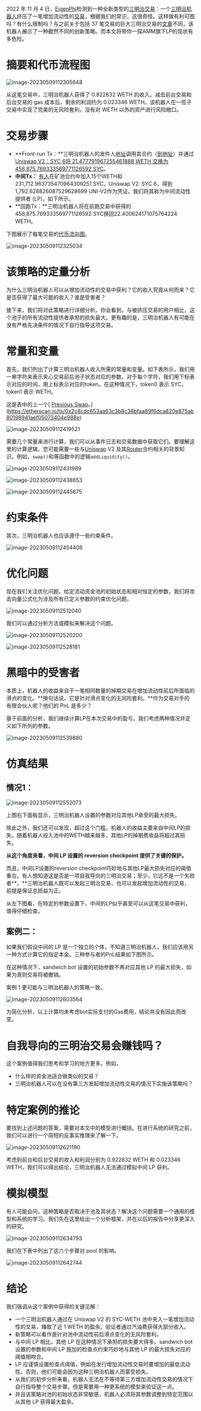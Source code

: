 2022 年 11 月 4 日，[EigenPhi](https://eigenphi.io/)检测到一种全新类型的[三明治交易](https://www.eigenphi.io/mev/ethereum/tx/0x8b82e58ba636c97681623a42e91683266ba7ca823855c352a3bb1b22d41824de)：一个[三明治机器人](https://eigenphi.io/mev/ethereum/sandwich/attacker/0x00004ec2008200e43b243a000590d4cd46360000)挤压了一笔增加流动性的[交易](https://etherscan.io/tx/0x2d38eeebe9deac4c6a180dc94f04b60c28773a829d432f38a2569817e574aae5)，根据我们的常识，这很奇怪。这样做有利可图吗？有什么限制吗？与之前关于包括 37 笔交易的巨大三明治交易的[文章](https://eigenphi.substack.com/p/a-super-37-layer-sandwich-trade-including)不同，该机器人展示了一种截然不同的创新策略。而本文将带你一探AMM旗下LP的现状有多危险。

# 摘要和代币流程图

![image-20230509112305648](LP三明治机器人.assets/image-20230509112305648.png)

从这笔交易中，三明治机器人获得了 0.922832 WETH 的收入。减去前台交易和后台交易的 gas 成本后，剩余的利润约为 0.023346 WETH。该机器人在一揽子交易中实现了完美的无风险套利，没有对 WETH 以外的资产进行风险敞口。

# 交易步骤

- **Front-run Tx：**三明治机器人的发件人[地址](https://etherscan.io/address/0x7944e84d18803f926743fa56fb7a9bb9ba5f5f24)调用其合约（[到地址](https://eigenphi.io/mev/ethereum/sandwich/attacker/0x00004ec2008200e43b243a000590d4cd46360000)）并通过[Uniswap V2：SYC 6将 21.477791967255461888 WETH 交换为 458,875.769333569771126592 ](https://www.eigenphi.io/mev/ethereum/lp/0x3048d907593f7c2e845ed174c8d6356b16e9b304)[SYC](https://etherscan.io/address/0x0A41E6d4D4897E8Cec819ce7D10B2D7cDa61Dc94)。
- **中间Tx：** [有人](https://www.eigenphi.io/mev/ethereum/sandwich/victim/0x3fd884f571512ae8f273992b25bdf32787cf5b36)在矿池合约中加入15个WETH和231,712.963735470964309251 SYC，Uniswap V2: SYC 6，得到1,792.628826087529628699 UNI-V2作为凭证。我们将其称为中间流动性提供者 (LP)，如下所示。
- **回跑Tx：**三明治机器人将在前跑交易中获得的458,875.769333569771126592 SYC换回22.400624171075764224 WETH。

下图展示了每笔交易的[代币流向图](https://www.eigenphi.io/mev/ethereum/eigentx/0x6d174d460f7fc2eec5d851d213c7ae39590bbada768ab40400a97e4fe16f4cdf,0x2d38eeebe9deac4c6a180dc94f04b60c28773a829d432f38a2569817e574aae5,0xc82ed6a0514000c42fa817dbc707f04542bdc7610330c05cbe8059dbd758e7ff?rankdir=BT)。

![image-20230509112325034](LP三明治机器人.assets/image-20230509112325034.png)

# 该策略的定量分析

为什么三明治机器人可以从增加流动性的交易中获利？它的收入究竟从何而来？它是否获得了最大可能的收入？谁是受害者？

接下来，我们将对此策略进行详细分析。你会看到，与被挤压交易的用户相比，这个池子的所有流动性提供者承担的损失最大。更有趣的是，三明治机器人有可能在没有严格先决条件的情况下自行指导这项交易。

# 常量和变量

首先，我们列出了计算三明治机器人收入所需的常量和变量。如下表所示，我们用一串字符来表示夹心交易前后池子状态对应的参数。对于每个字符，我们用下标表示对应的时间，用上标表示对应的token。在这种情况下，token0 表示 SYC，token1 表示 WETH。

这是表中的上一个[ [Previous Swap](https://etherscan.io/tx/0x2c8cdc653aa63c3b8c38bfaa89f6dca820e875ab80198941aef05073404e988e)。](https://etherscan.io/tx/0x2c8cdc653aa63c3b8c38bfaa89f6dca820e875ab80198941aef05073404e988e)

![image-20230509112419521](LP三明治机器人.assets/image-20230509112419521.png)

需要几个常量来进行计算，我们可以从事件日志和交易数据中获取它们。要理解这里的计算逻辑，您可能需要一些与[Uniswap](https://etherscan.io/address/0x3048d907593f7c2e845ed174c8d6356b16e9b304#code) V2 及其[Router](https://etherscan.io/address/0x7a250d5630b4cf539739df2c5dacb4c659f2488d#code)合约相关的背景知识。例如，`swap()`和等函数中的逻辑`addLiquidity()`。

![image-20230509112431989](LP三明治机器人.assets/image-20230509112431989.png)

![image-20230509112438653](LP三明治机器人.assets/image-20230509112438653.png)

![image-20230509112445675](LP三明治机器人.assets/image-20230509112445675.png)

# 约束条件

其次，三明治机器人也应该遵守一些约束条件。

![image-20230509112454406](LP三明治机器人.assets/image-20230509112454406.png)

# 优化问题

现在我们关注优化问题。给定流动资金池的初始状态和相对恒定的参数，我们将攻击向量公式化为涉及所有已定义参数的约束优化问题。

![image-20230509112512040](LP三明治机器人.assets/image-20230509112512040.png)

我们可以通过分析方法或模拟来解决这个问题。

![image-20230509112520200](LP三明治机器人.assets/image-20230509112520200.png)

![image-20230509112528181](LP三明治机器人.assets/image-20230509112528181.png)

# 黑暗中的受害者

本质上，机器人的收益来自于一笔相同数量的掉期交易在增加流动性前后所面临的滑点的变化。**换句话说，它是针对滑点变化的无风险套利。**作为交易对手的有限合伙人呢？他们的 PnL 是多少？

基于前面的分析，我们继续计算LP在本次交易中的盈亏。我们考虑两种情况并定义如下所列的参数。

![image-20230509112539880](LP三明治机器人.assets/image-20230509112539880.png)

# 仿真结果

## 情况1：

![image-20230509112552073](LP三明治机器人.assets/image-20230509112552073.png)

上图右下面板显示，三明治机器人设置的参数对应其他LP承受的最大损失。

除此之外，我们还可以发现，超过这个门槛，机器人的收益主要来自中间LP的损失，随着机器人投入池中的WETH越来越多，其他LP的掉期费收益将超过其损失。

**从这个角度来看，中间 LP 设置的 reversion checkpoint 提供了关键的保护。**

而且，中间LP设置的reversion checkpoint巧妙地与其他LP最大损失对应的阈值重合。有人想知道这是否是一项自我导向的三明治交易；至少，它远不是一个失败者**。**三明治机器人既可以发起三明治交易，也可以发起增加流动性的交易，前提是保证总损益为正。

从左下图看，在特定的参数设置下，中间的LP似乎甚至可以从这笔交易中获利，值得仔细检查。

## 案例二：

如果我们假设中间的 LP 是一个独立的个体，不知道三明治机器人，我们应该用另一种方式计算它的指定本金。三种参与者的PnL结果如下图所示。

在这种情况下，sandwich bot 设置的初始参数不再对应其他 LP 的最大损失，如果为真则交易将被撤销。

案例 1 更可能与三明治机器人的策略一致。

![image-20230509112603564](LP三明治机器人.assets/image-20230509112603564.png)

为简化分析，以上计算均未考虑bot实际支付的Gas费用，结论并没有因此而改变。

# 自我导向的三明治交易会赚钱吗？

这个案例值得我们思考和学习的地方更多。例如，

- 什么样的资金池适合做类似的交易？
- 三明治机器人可以在没有第三方发起增加流动性交易的情况下实施该策略吗？

# 特定案例的推论

要找到上述问题的答案，需要对本文中的模型进行概括。在进行系统的研究之前，我们可以进行一个简短的反事实推理来了解一下。

![image-20230509112621190](LP三明治机器人.assets/image-20230509112621190.png)

考虑到前台和后台交易的收入和利润分别为 0.922832 WETH 和 0.023346 WETH，我们可以得出结论，三明治机器人无法通过模拟中间 LP 获利。

# 模拟模型

有人可能会问，这种策略是否取决于池及其状态？解决这个问题需要一个通用的模型和系统的学习。我们先在这里给出一个分析框架，并在以后的报告中分享更深入的研究。

![image-20230509112634793](LP三明治机器人.assets/image-20230509112634793.png)

我们在下表中列出了这六个步骤对 pool 的影响。

![image-20230509112642744](LP三明治机器人.assets/image-20230509112642744.png)

# 结论

我们强调从这个案例中获得的关键见解：

- 一个三明治机器人通过在 Uniswap V2 的 SYC-WETH 池中夹入一笔增加流动性的交易，赚取了近 1 WETH 的盈余。验证者通过汽油费获得大部分收入。
- 新策略可以看作是针对池中流动性前后滑点变化的无风险套利。
- 与中间 LP 相比，其他 LP 在这种情况下承担的损失要大得多。sandwich bot 设置的参数和中间 LP 施加的检查点约束巧妙地与其他 LP 的最大损失对应的阈值相吻合。
- LP 应谨慎设置检查点阈值，例如在发行增加流动性交易时要增加的最低流动性。否则，他们可能会因为这种三明治机器人而蒙受损失。
- 从我们的初步分析来看，机器人无法在不等待第三方增加流动性交易的情况下自行指导整个交易步骤。但是需要用一种更系统的模型来验证这一点。
- 并且该策略对池的初始状态非常敏感，机器人必须将其参数调整到特定范围以从其他 LP 获得最大盈余。